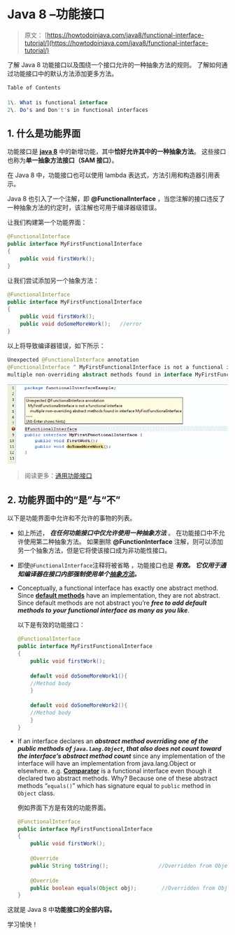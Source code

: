 # Java 8 –功能接口

> 原文： [https://howtodoinjava.com/java8/functional-interface-tutorial/](https://howtodoinjava.com/java8/functional-interface-tutorial/)

了解 Java 8 功能接口以及围绕一个接口允许的一种抽象方法的规则。 了解如何通过功能接口中的默认方法添加更多方法。

```java
Table of Contents 

1\. What is functional interface
2\. Do's and Don't's in functional interfaces

```

## 1\. 什么是功能界面

功能接口是 [**java 8**](//howtodoinjava.com/category/java8/ "java 8") 中的新增功能，其中**恰好允许其中的一种抽象方法**。 这些接口也称为**单一抽象方法接口（SAM 接口）**。

在 Java 8 中，功能接口也可以使用 lambda 表达式，方法引用和构造器引用表示。

Java 8 也引入了一个注解，即 **@FunctionalInterface** ，当您注解的接口违反了一种抽象方法的约定时，该注解也可用于编译器级错误。

让我们构建第一个功能界面：

```java
@FunctionalInterface
public interface MyFirstFunctionalInterface 
{
	public void firstWork();
}

```

让我们尝试添加另一个抽象方法：

```java
@FunctionalInterface
public interface MyFirstFunctionalInterface 
{
	public void firstWork();
	public void doSomeMoreWork();	//error
}

```

以上将导致编译器错误，如下所示：

```java
Unexpected @FunctionalInterface annotation
@FunctionalInterface ^ MyFirstFunctionalInterface is not a functional interface
multiple non-overriding abstract methods found in interface MyFirstFunctionalInterface

```

![Functional-Interface-Error](img/b2a2ca3ede69d478e2b572229eff6507.png)

> 阅读更多：[通用功能接口](https://howtodoinjava.com/java8/generic-functional-interfaces/)

## 2\. 功能界面中的“是”与“不”

以下是功能界面中允许和不允许的事物的列表。

*   如上所述， ***在任何功能接口中仅允许使用一种抽象方法*** 。 在功能接口中不允许使用第二种抽象方法。 如果删除 **@FunctionInterface** 注解，则可以添加另一个抽象方法，但是它将使该接口成为非功能性接口。
*   即使`@FunctionalInterface`注释将被省略 ，功能接口也是 ***有效。 它仅用于通知编译器在接口内部强制使用单个[抽象方法](//howtodoinjava.com/object-oriented/exploring-interfaces-and-abstract-classes-in-java/ "Exploring interfaces and abstract classes in java")。***
*   Conceptually, a functional interface has exactly one abstract method. Since [**default methods**](//howtodoinjava.com/java8/default-methods-in-java-8/ "Default methods in java 8") have an implementation, they are not abstract. Since default methods are not abstract you’re ***free to add default methods to your functional interface as many as you like***.

    以下是有效的功能接口：

    ```java
    @FunctionalInterface
    public interface MyFirstFunctionalInterface 
    {
        public void firstWork();

        default void doSomeMoreWork1(){
        //Method body
        }

        default void doSomeMoreWork2(){
        //Method body
        }
    }

    ```

*   If an interface declares an ***abstract method overriding one of the public methods of `java.lang.Object`, that also does not count toward the interface’s abstract method count*** since any implementation of the interface will have an implementation from java.lang.Object or elsewhere. e.g. [**Comparator**](//howtodoinjava.com/search-sort/when-to-use-comparable-and-comparator-interfaces-in-java/ "When to use comparable and comparator interfaces in java") is a functional interface even though it declared two abstract methods. Why? Because one of these abstract methods “`equals()`” which has signature equal to `public` method in `Object` class.

    例如界面下方是有效的功能界面。

    ```java
    @FunctionalInterface
    public interface MyFirstFunctionalInterface 
    {
    	public void firstWork();

    	@Override
    	public String toString();                //Overridden from Object class

    	@Override
    	public boolean equals(Object obj);        //Overridden from Object class
    }

    ```

这就是 Java 8 中**功能接口的全部内容。**

学习愉快！